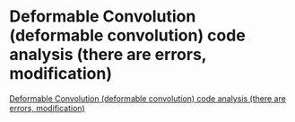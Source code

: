 # Deformable Convolution (deformable convolution) code analysis (there are errors, modification)
[Deformable Convolution (deformable convolution) code analysis (there are errors, modification)](https://aiwithcloud.com/2022/09/19/deformable_convolution_deformable_convolution_code_analysis_there_are_errors_modification/)